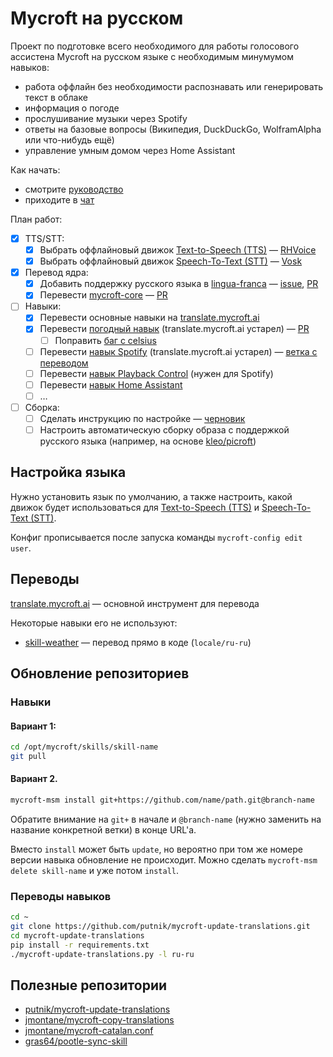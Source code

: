 # Mycroft на русском
Проект по подготовке всего необходимого для работы голосового ассистена Mycroft на русском языке с необходимым минумумом навыков:
- работа оффлайн без необходимости распознавать или генерировать текст в облаке
- информация о погоде
- прослушивание музыки через Spotify
- ответы на базовые вопросы (Википедия, DuckDuckGo, WolframAlpha или что-нибудь ещё)
- управление умным домом через Home Assistant

Как начать:
- смотрите [руководство](/QUICK-START.md)
- приходите в [чат](https://chat.mycroft.ai/community/channels/pycroft)

План работ:
* [x] TTS/STT:
  * [x] Выбрать оффлайновый движок [Text-to-Speech (TTS)](/TTS) — [RHVoice](/TTS#rhvoice)
  * [x] Выбрать оффлайновый движок [Speech-To-Text (STT)](/STT) — [Vosk](/STT#vosk)
* [x] Перевод ядра:
  * [x] Добавить поддержку русского языка в [lingua-franca](https://github.com/MycroftAI/lingua-franca) — [issue](https://github.com/MycroftAI/lingua-franca/issues/213), [PR](https://github.com/MycroftAI/lingua-franca/pull/214)
  * [x] Перевести [mycroft-core](https://github.com/MycroftAI/mycroft-core) — [PR](https://github.com/MycroftAI/mycroft-core/pull/3014)
* [ ] Навыки:
  * [x] Перевести основные навыки на [translate.mycroft.ai](https://translate.mycroft.ai/ru/)
  * [x] Перевести [погодный навык](https://github.com/MycroftAI/skill-weather) (translate.mycroft.ai устарел) — [PR](https://github.com/MycroftAI/skill-weather/pull/188)
    * [ ] Поправить [баг с celsius](https://github.com/MycroftAI/skill-weather/issues/189)
  * [ ] Перевести [навык Spotify](https://github.com/forslund/spotify-skill) (translate.mycroft.ai устарел) — [ветка с переводом](https://github.com/putnik/spotify-skill/tree/21.01-russian)
  * [ ] Перевести [навык Playback Control](https://github.com/MycroftAI/skill-playback-control) (нужен для Spotify)
  * [ ] Перевести [навык Home Assistant](https://github.com/MycroftAI/skill-homeassistantr)
  * [ ] …
* [ ] Сборка:
  * [ ] Сделать инструкцию по настройке — [черновик](/QUICK-START.md)
  * [ ] Настроить автоматическую сборку образа с поддержкой русского языка (например, на основе [kleo/picroft](https://github.com/kleo/picroft))

## Настройка языка
Нужно установить язык по умолчанию, а также настроить, какой движок будет использоваться для [Text-to-Speech (TTS)](/TTS) и [Speech-To-Text (STT)](/STT).

Конфиг прописывается после запуска команды `mycroft-config edit user`.

## Переводы
[translate.mycroft.ai](https://translate.mycroft.ai/ru/) — основной инструмент для перевода

Некоторые навыки его не используют:
- [skill-weather](https://github.com/MycroftAI/skill-weather) — перевод прямо в коде (`locale/ru-ru`)

## Обновление репозиториев
### Навыки
#### Вариант 1:
```bash
cd /opt/mycroft/skills/skill-name
git pull
```

#### Вариант 2.
```bash
mycroft-msm install git+https://github.com/name/path.git@branch-name
```
Обратите внимание на `git+` в начале и `@branch-name` (нужно заменить на название конкретной ветки) в конце URL'а.

Вместо `install` может быть `update`, но вероятно при том же номере версии навыка обновление не происходит. Можно сделать `mycroft-msm delete skill-name` и уже потом `install`.

### Переводы навыков
```bash
cd ~
git clone https://github.com/putnik/mycroft-update-translations.git
cd mycroft-update-translations
pip install -r requirements.txt 
./mycroft-update-translations.py -l ru-ru
```

## Полезные репозитории
* [putnik/mycroft-update-translations](https://github.com/putnik/mycroft-update-translations)
* [jmontane/mycroft-copy-translations](https://github.com/jmontane/mycroft-copy-translations)
* [jmontane/mycroft-catalan.conf](https://github.com/jmontane/mycroft-catalan.conf)
* [gras64/pootle-sync-skill](https://github.com/gras64/pootle-sync-skill)
